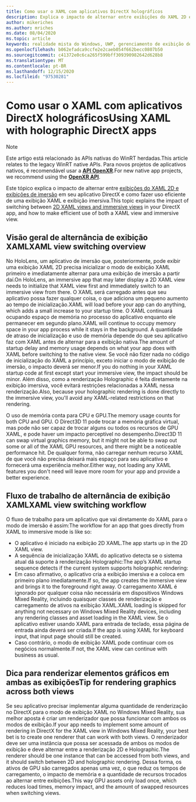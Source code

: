 ```yaml
---
title: Como usar o XAML com aplicativos DirectX holográficos
description: Explica o impacto de alternar entre exibições do XAML 2D e exibições de imersão em seu aplicativo DirectX e como fazer uso eficiente de uma exibição XAML e de imersão.
author: mikeriches
ms.author: mriches
ms.date: 08/04/2020
ms.topic: article
keywords: realidade mista do Windows, UWP, gerenciamento de exibição de aplicativo, XAML, teclado, passo a passos, DirectX
ms.openlocfilehash: b062efadca9ccfe2e2caeb054f662becc0807b50
ms.sourcegitcommit: c41372e0c6ca265f599bff309390982642d628b8
ms.translationtype: MT
ms.contentlocale: pt-BR
ms.lasthandoff: 12/15/2020
ms.locfileid: "97530281"
---
```

# <a name="using-xaml-with-holographic-directx-apps"></a><span data-ttu-id="ea8dd-104">Como usar o XAML com aplicativos DirectX holográficos</span><span class="sxs-lookup"><span data-stu-id="ea8dd-104">Using XAML with holographic DirectX apps</span></span>

> [!NOTE]
> <span data-ttu-id="ea8dd-105">Este artigo está relacionado às APIs nativas do WinRT herdadas.</span><span class="sxs-lookup"><span data-stu-id="ea8dd-105">This article relates to the legacy WinRT native APIs.</span></span>  <span data-ttu-id="ea8dd-106">Para novos projetos de aplicativos nativos, é recomendável usar a **[API OpenXR](../native/openxr-getting-started.md)**.</span><span class="sxs-lookup"><span data-stu-id="ea8dd-106">For new native app projects, we recommend using the **[OpenXR API](../native/openxr-getting-started.md)**.</span></span>

<span data-ttu-id="ea8dd-107">Este tópico explica o impacto de alternar entre [exibições do XAML 2D e exibições de imersão](../../design/app-views.md) em seu aplicativo DirectX e como fazer uso eficiente de uma exibição XAML e exibição imersiva.</span><span class="sxs-lookup"><span data-stu-id="ea8dd-107">This topic explains the impact of switching between [2D XAML views and immersive views](../../design/app-views.md) in your DirectX app, and how to make efficient use of both a XAML view and immersive view.</span></span>

## <a name="xaml-view-switching-overview"></a><span data-ttu-id="ea8dd-108">Visão geral de alternância de exibição XAML</span><span class="sxs-lookup"><span data-stu-id="ea8dd-108">XAML view switching overview</span></span>

<span data-ttu-id="ea8dd-109">No HoloLens, um aplicativo de imersão que, posteriormente, pode exibir uma exibição XAML 2D precisa inicializar o modo de exibição XAML primeiro e imediatamente alternar para uma exibição de imersão a partir daí.</span><span class="sxs-lookup"><span data-stu-id="ea8dd-109">On HoloLens, an immersive app that may later display a 2D XAML view needs to initialize that XAML view first and immediately switch to an immersive view from there.</span></span> <span data-ttu-id="ea8dd-110">O XAML será carregado antes que seu aplicativo possa fazer qualquer coisa, o que adiciona um pequeno aumento ao tempo de inicialização.</span><span class="sxs-lookup"><span data-stu-id="ea8dd-110">XAML will load before your app can do anything, which adds a small increase to your startup time.</span></span> <span data-ttu-id="ea8dd-111">O XAML continuará ocupando espaço de memória no processo do aplicativo enquanto ele permanecer em segundo plano.</span><span class="sxs-lookup"><span data-stu-id="ea8dd-111">XAML will continue to occupy memory space in your app process while it stays in the background.</span></span> <span data-ttu-id="ea8dd-112">A quantidade de atraso de inicialização e uso de memória depende do que seu aplicativo faz com XAML antes de alternar para a exibição nativa.</span><span class="sxs-lookup"><span data-stu-id="ea8dd-112">The amount of startup delay and memory usage depends on what your app does with XAML before switching to the native view.</span></span> <span data-ttu-id="ea8dd-113">Se você não fizer nada no código de inicialização do XAML a princípio, exceto iniciar o modo de exibição de imersão, o impacto deverá ser menor.</span><span class="sxs-lookup"><span data-stu-id="ea8dd-113">If you do nothing in your XAML startup code at first except start your immersive view, the impact should be minor.</span></span> <span data-ttu-id="ea8dd-114">Além disso, como a renderização Holographic é feita diretamente na exibição imersiva, você evitará restrições relacionadas a XAML nessa renderização.</span><span class="sxs-lookup"><span data-stu-id="ea8dd-114">Also, because your holographic rendering is done directly to the immersive view, you'll avoid any XAML-related restrictions on that rendering.</span></span>

<span data-ttu-id="ea8dd-115">O uso de memória conta para CPU e GPU.</span><span class="sxs-lookup"><span data-stu-id="ea8dd-115">The memory usage counts for both CPU and GPU.</span></span> <span data-ttu-id="ea8dd-116">O Direct3D 11 pode trocar a memória gráfica virtual, mas pode não ser capaz de trocar alguns ou todos os recursos de GPU XAML, e pode haver um impacto perceptível no desempenho.</span><span class="sxs-lookup"><span data-stu-id="ea8dd-116">Direct3D 11 can swap virtual graphics memory, but it might not be able to swap out some or all of the XAML GPU resources, and there might be a noticeable performance hit.</span></span> <span data-ttu-id="ea8dd-117">De qualquer forma, não carregar nenhum recurso XAML de que você não precisa deixará mais espaço para seu aplicativo e fornecerá uma experiência melhor.</span><span class="sxs-lookup"><span data-stu-id="ea8dd-117">Either way, not loading any XAML features you don't need will leave more room for your app and provide a better experience.</span></span>

## <a name="xaml-view-switching-workflow"></a><span data-ttu-id="ea8dd-118">Fluxo de trabalho de alternância de exibição XAML</span><span class="sxs-lookup"><span data-stu-id="ea8dd-118">XAML view switching workflow</span></span>

<span data-ttu-id="ea8dd-119">O fluxo de trabalho para um aplicativo que vai diretamente do XAML para o modo de imersão é assim:</span><span class="sxs-lookup"><span data-stu-id="ea8dd-119">The workflow for an app that goes directly from XAML to immersive mode is like so:</span></span>
* <span data-ttu-id="ea8dd-120">O aplicativo é iniciado na exibição 2D XAML.</span><span class="sxs-lookup"><span data-stu-id="ea8dd-120">The app starts up in the 2D XAML view.</span></span>
* <span data-ttu-id="ea8dd-121">A sequência de inicialização XAML do aplicativo detecta se o sistema atual dá suporte à renderização Holographic:</span><span class="sxs-lookup"><span data-stu-id="ea8dd-121">The app’s XAML startup sequence detects if the current system supports holographic rendering:</span></span>
* <span data-ttu-id="ea8dd-122">Em caso afirmativo, o aplicativo cria a exibição imersiva e a coloca em primeiro plano imediatamente.</span><span class="sxs-lookup"><span data-stu-id="ea8dd-122">If so, the app creates the immersive view and brings it to the foreground right away.</span></span> <span data-ttu-id="ea8dd-123">O carregamento XAML é ignorado por qualquer coisa não necessária em dispositivos Windows Mixed Reality, incluindo quaisquer classes de renderização e carregamento de ativos na exibição XAML.</span><span class="sxs-lookup"><span data-stu-id="ea8dd-123">XAML loading is skipped for anything not necessary on Windows Mixed Reality devices, including any rendering classes and asset loading in the XAML view.</span></span> <span data-ttu-id="ea8dd-124">Se o aplicativo estiver usando XAML para entrada de teclado, essa página de entrada ainda deverá ser criada.</span><span class="sxs-lookup"><span data-stu-id="ea8dd-124">If the app is using XAML for keyboard input, that input page should still be created.</span></span>
* <span data-ttu-id="ea8dd-125">Caso contrário, o modo de exibição XAML pode continuar com os negócios normalmente.</span><span class="sxs-lookup"><span data-stu-id="ea8dd-125">If not, the XAML view can continue with business as usual.</span></span>

## <a name="tip-for-rendering-graphics-across-both-views"></a><span data-ttu-id="ea8dd-126">Dica para renderizar elementos gráficos em ambas as exibições</span><span class="sxs-lookup"><span data-stu-id="ea8dd-126">Tip for rendering graphics across both views</span></span>

<span data-ttu-id="ea8dd-127">Se seu aplicativo precisar implementar alguma quantidade de renderização no DirectX para o modo de exibição XAML no Windows Mixed Reality, sua melhor aposta é criar um renderizador que possa funcionar com ambos os modos de exibição.</span><span class="sxs-lookup"><span data-stu-id="ea8dd-127">If your app needs to implement some amount of rendering in DirectX for the XAML view in Windows Mixed Reality, your best bet is to create one renderer that can work with both views.</span></span> <span data-ttu-id="ea8dd-128">O renderizador deve ser uma instância que possa ser acessada de ambos os modos de exibição e deve alternar entre a renderização 2D e Holographic.</span><span class="sxs-lookup"><span data-stu-id="ea8dd-128">The renderer should be one instance that can be accessed from both views, and it should switch between 2D and holographic rendering.</span></span> <span data-ttu-id="ea8dd-129">Dessa forma, os ativos de GPU são carregados apenas uma vez, o que reduz os tempos de carregamento, o impacto de memória e a quantidade de recursos trocados ao alternar entre exibições.</span><span class="sxs-lookup"><span data-stu-id="ea8dd-129">This way GPU assets only load once, which reduces load times, memory impact, and the amount of swapped resources when switching views.</span></span>
